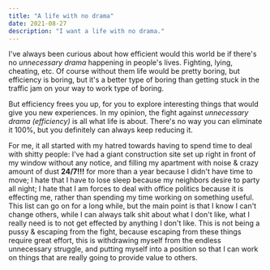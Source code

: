```yaml
---
title: "A life with no drama"
date: 2021-08-27
description: "I want a life with no drama."
---
```


I've always been curious about how efficient would this world be if there's no *unnecessary drama* happening in people's lives. Fighting, lying, cheating, etc. Of course without them life would be pretty boring, but efficiency is boring, but it's a better type of boring than getting stuck in the traffic jam on your way to work type of boring.

But efficiency frees you up, for you to explore interesting things that would give you new experiences. In my opinion, the fight against *unnecessary drama (efficiency)* is all what life is about. There's no way you can eliminate it 100%, but you definitely can always keep reducing it.

For me, it all started with my hatred towards having to spend time to deal with shitty people: I've had a giant construction site set up right in front of my window without any notice, and filling my apartment with noise & crazy amount of dust **24/7!!!** for more than a year because I didn't have time to move; I hate that I have to lose sleep because my neighbors desire to party all night; I hate that I am forces to deal with office politics because it is effecting me, rather than spending my time working on something useful. This list can go on for a long while, but the main point is that I know I can't change others, while I can always talk shit about what I don't like, what I really need is to not get effected by anything I don't like. This is not being a pussy & escaping from the fight, because escaping from these things require great effort, this is withdrawing myself from the endless unnecessary struggle, and putting myself into a position so that I can work on things that are really going to provide value to others.
